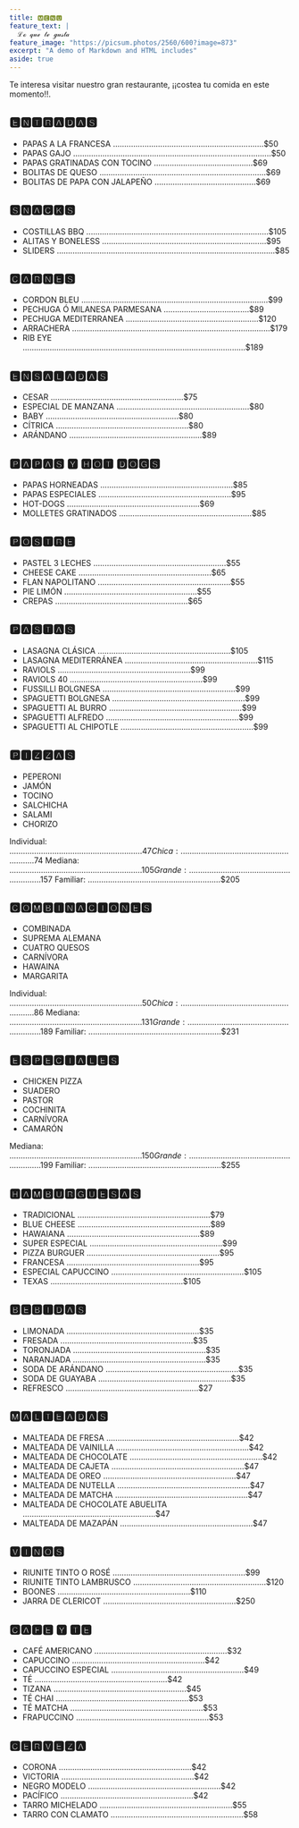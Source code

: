 ```yaml
---
title: 🅼🅴🅽🆄
feature_text: |
  ℒℴ 𝓆𝓊ℯ 𝓉ℯ ℊ𝓊𝓈𝓉𝒶
feature_image: "https://picsum.photos/2560/600?image=873"
excerpt: "A demo of Markdown and HTML includes"
aside: true
---
```




Te interesa visitar nuestro gran restaurante, ¡¡costea tu comida en este momento!!.


## 🅴🅽🆃🆁🅰🅳🅰🆂

* PAPAS A LA FRANCESA ...................................................................$50
* PAPAS GAJO ........................................................................................$50
* PAPAS GRATINADAS CON TOCINO ............................................$69
* BOLITAS DE QUESO ..........................................................................$69
* BOLITAS DE PAPA CON JALAPEÑO .............................................$69


## 🆂🅽🅰🅲🅺🆂

* COSTILLAS BBQ .................................................................................$105
* ALITAS Y BONELESS .........................................................................$95
* SLIDERS .................................................................................................$85


## 🅲🅰🆁🅽🅴🆂

* CORDON BLEU ...................................................................................$99
* PECHUGA Ó MILANESA PARMESANA ......................................$89
* PECHUGA MEDITERRANEA ...........................................................$120
* ARRACHERA ........................................................................................$179
* RIB EYE ...................................................................................................$189


## 🅴🅽🆂🅰🅻🅰🅳🅰🆂

* CESAR ...........................................................$75
* ESPECIAL DE MANZANA ...........................................................$80
* BABY ...........................................................$80
* CÍTRICA ...........................................................$80
* ARÁNDANO ...........................................................$89


## 🅿🅰🅿🅰🆂 🆈 🅷🅾🆃 🅳🅾🅶🆂

* PAPAS HORNEADAS ...........................................................$85
* PAPAS ESPECIALES ...........................................................$95
* HOT-DOGS ...........................................................$69
* MOLLETES GRATINADOS ...........................................................$85


## 🅿🅾🆂🆃🆁🅴

* PASTEL 3 LECHES ...........................................................$55
* CHEESE CAKE ...........................................................$65
* FLAN NAPOLITANO ...........................................................$55
* PIE LIMÓN ...........................................................$55
* CREPAS ...........................................................$65


## 🅿🅰🆂🆃🅰🆂

* LASAGNA CLÁSICA ...........................................................$105
* LASAGNA MEDITERRÁNEA ...........................................................$115
* RAVIOLS ...........................................................$99
* RAVIOLS 40 ...........................................................$99
* FUSSILLI BOLGNESA ...........................................................$99
* SPAGUETTI BOLGNESA ...........................................................$99
* SPAGUETTI AL BURRO ...........................................................$99
* SPAGUETTI ALFREDO ...........................................................$99
* SPAGUETTI AL CHIPOTLE ...........................................................$99


## 🅿🅸🆉🆉🅰🆂

* PEPERONI
* JAMÓN
* TOCINO
* SALCHICHA
* SALAMI
* CHORIZO

Individual: ...........................................................$47
Chica: ...........................................................$74
Mediana: ...........................................................$105
Grande: ...........................................................$157
Familiar: ...........................................................$205


## 🅲🅾🅼🅱🅸🅽🅰🅲🅸🅾🅽🅴🆂

* COMBINADA 
* SUPREMA ALEMANA
* CUATRO QUESOS
* CARNÍVORA
* HAWAINA
* MARGARITA

Individual: ...........................................................$50
Chica: ...........................................................$86
Mediana: ...........................................................$131
Grande: ...........................................................$189
Familiar: ...........................................................$231


## 🅴🆂🅿🅴🅲🅸🅰🅻🅴🆂

* CHICKEN PIZZA
* SUADERO
* PASTOR
* COCHINITA
* CARNÍVORA
* CAMARÓN

Mediana: ...........................................................$150
Grande: ...........................................................$199
Familiar: ...........................................................$255



## 🅷🅰🅼🅱🆄🆁🅶🆄🅴🆂🅰🆂

* TRADICIONAL ...........................................................$79
* BLUE CHEESE ...........................................................$89
* HAWAIANA ...........................................................$89
* SUPER ESPECIAL ...........................................................$99
* PIZZA BURGUER ...........................................................$95
* FRANCESA ...........................................................$95
* ESPECIAL CAPUCCINO ...........................................................$105
* TEXAS ...........................................................$105






## 🅱🅴🅱🅸🅳🅰🆂

* LIMONADA ...........................................................$35
* FRESADA ...........................................................$35
* TORONJADA ...........................................................$35
* NARANJADA ...........................................................$35
* SODA DE ARÁNDANO ...........................................................$35
* SODA DE GUAYABA ...........................................................$35
* REFRESCO ...........................................................$27


## 🅼🅰🅻🆃🅴🅰🅳🅰🆂

* MALTEADA DE FRESA ...........................................................$42
* MALTEADA DE VAINILLA ...........................................................$42
* MALTEADA DE CHOCOLATE ...........................................................$42
* MALTEADA DE CAJETA ...........................................................$47
* MALTEADA DE OREO ...........................................................$47
* MALTEADA DE NUTELLA ...........................................................$47
* MALTEADA DE MATCHA ...........................................................$47
* MALTEADA DE CHOCOLATE ABUELITA ...........................................................$47
* MALTEADA DE MAZAPÁN ...........................................................$47


## 🆅🅸🅽🅾🆂

* RIUNITE TINTO O ROSÉ ...........................................................$99
* RIUNITE TINTO LAMBRUSCO  ...........................................................$120
* BOONES ...........................................................$110
* JARRA DE CLERICOT ...........................................................$250


## 🅲🅰🅵🅴 🆈 🆃🅴

* CAFÉ AMERICANO ...........................................................$32
* CAPUCCINO ...........................................................$42
* CAPUCCINO ESPECIAL ...........................................................$49
* TÉ ...........................................................$42
* TIZANA ...........................................................$45
* TÉ CHAI ...........................................................$53
* TÉ MATCHA ...........................................................$53
* FRAPUCCINO ...........................................................$53


## 🅲🅴🆁🆅🅴🆉🅰

* CORONA ...........................................................$42
* VICTORIA ...........................................................$42
* NEGRO MODELO ...........................................................$42
* PACÍFICO ...........................................................$42
* TARRO MICHELADO ...........................................................$55
* TARRO CON CLAMATO ...........................................................$58

